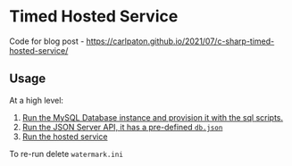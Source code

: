 # Timed Hosted Service

Code for blog post - https://carlpaton.github.io/2021/07/c-sharp-timed-hosted-service/

## Usage

At a high level:

1. [Run the MySQL Database instance and provision it with the sql scripts.](https://github.com/carlpaton/WorkerProcessDemo/tree/master/infrastructure/db)
2. [Run the JSON Server API, it has a pre-defined `db.json`](https://github.com/carlpaton/WorkerProcessDemo/tree/master/infrastructure/api)
3. [Run the hosted service](https://github.com/carlpaton/WorkerProcessDemo/tree/master/src/01-simple)

To re-run delete `watermark.ini`